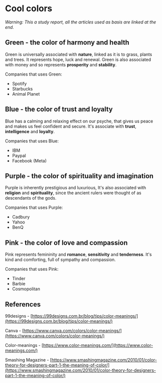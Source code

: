 # Cool colors

_Warning: This a study report, all the articles used as basis are linked at the end._

## Green - the color of harmony and health

Green is universally associated with **nature**, linked as it is to grass, plants and trees. It represents hope, luck and renewal. Green is also associated with money and so represents **prosperity** and **stability**.

Companies that uses Green:

- Spotify
- Starbucks
- Animal Planet

## Blue - the color of trust and loyalty

Blue has a calming and relaxing effect on our psyche, that gives us peace and makes us feel confident and secure. It's associate with **trust**, **intelligence** and **loyalty**.

Companies that uses Blue:

- IBM
- Paypal
- Facebook (Meta)

## Purple - the color of spirituality and imagination

Purple is inherently prestigious and luxurious, It's also associated with **religion** and **spirituality**, since the ancient rulers were thought of as descendants of the gods.

Companies that uses Purple:

- Cadbury
- Yahoo
- BenQ

## Pink - the color of love and compassion

Pink represents femininity and **romance**, **sensitivity** and **tenderness**. It's kind and comforting, full of sympathy and compassion.

Companies that uses Pink:

- Tinder
- Barbie
- Cosmopolitan

## References

99designs - [https://99designs.com.br/blog/tips/color-meanings/](https://99designs.com.br/blog/tips/color-meanings/)

Canva - [https://www.canva.com/colors/color-meanings/](https://www.canva.com/colors/color-meanings/)

Color-meanings - [https://www.color-meanings.com/](https://www.color-meanings.com/)

Smashing Magazine - [https://www.smashingmagazine.com/2010/01/color-theory-for-designers-part-1-the-meaning-of-color/](https://www.smashingmagazine.com/2010/01/color-theory-for-designers-part-1-the-meaning-of-color/)
